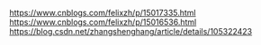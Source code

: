 https://www.cnblogs.com/felixzh/p/15017335.html
https://www.cnblogs.com/felixzh/p/15016536.html
https://blog.csdn.net/zhangshenghang/article/details/105322423

